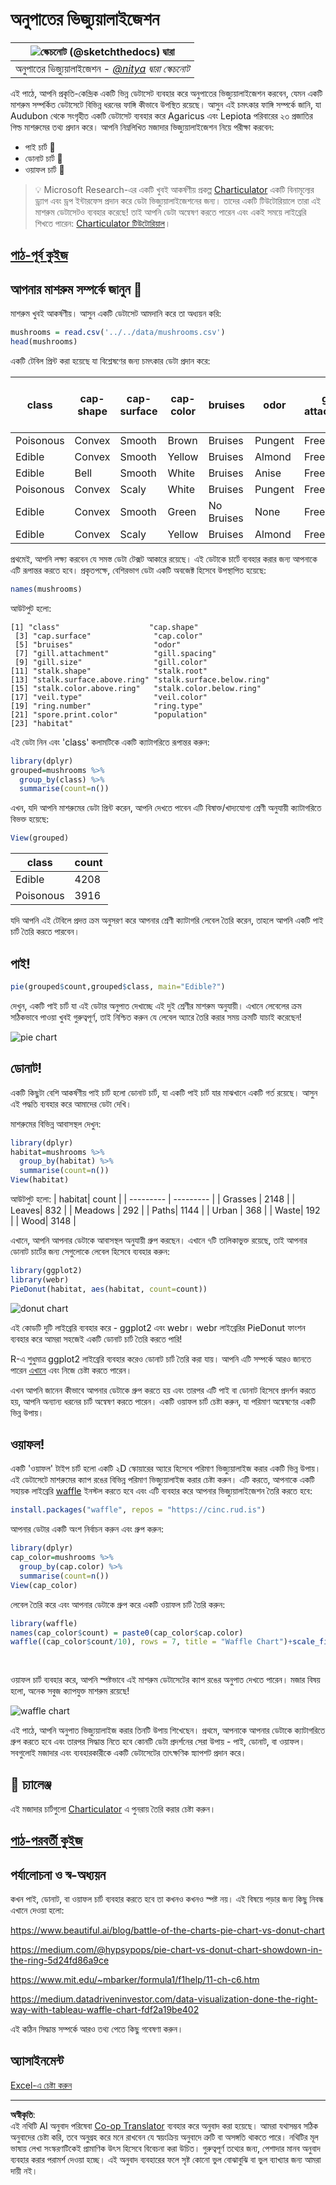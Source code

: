 <!--
CO_OP_TRANSLATOR_METADATA:
{
  "original_hash": "47028abaaafa2bcb1079702d20569066",
  "translation_date": "2025-08-27T10:40:42+00:00",
  "source_file": "3-Data-Visualization/R/11-visualization-proportions/README.md",
  "language_code": "bn"
}
-->
# অনুপাতের ভিজ্যুয়ালাইজেশন

|![ স্কেচনোট [(@sketchthedocs)](https://sketchthedocs.dev) দ্বারা ](../../../sketchnotes/11-Visualizing-Proportions.png)|
|:---:|
|অনুপাতের ভিজ্যুয়ালাইজেশন - _[@nitya](https://twitter.com/nitya) দ্বারা স্কেচনোট_ |

এই পাঠে, আপনি প্রকৃতি-কেন্দ্রিক একটি ভিন্ন ডেটাসেট ব্যবহার করে অনুপাতের ভিজ্যুয়ালাইজেশন করবেন, যেমন একটি মাশরুম সম্পর্কিত ডেটাসেটে বিভিন্ন ধরনের ফাঙ্গি কীভাবে উপস্থিত রয়েছে। আসুন এই চমৎকার ফাঙ্গি সম্পর্কে জানি, যা Audubon থেকে সংগৃহীত একটি ডেটাসেট ব্যবহার করে Agaricus এবং Lepiota পরিবারের ২৩ প্রজাতির গিল্ড মাশরুমের তথ্য প্রদান করে। আপনি নিম্নলিখিত মজাদার ভিজ্যুয়ালাইজেশন নিয়ে পরীক্ষা করবেন:

- পাই চার্ট 🥧
- ডোনাট চার্ট 🍩
- ওয়াফল চার্ট 🧇

> 💡 Microsoft Research-এর একটি খুবই আকর্ষণীয় প্রকল্প [Charticulator](https://charticulator.com) একটি বিনামূল্যের ড্র্যাগ এবং ড্রপ ইন্টারফেস প্রদান করে ডেটা ভিজ্যুয়ালাইজেশনের জন্য। তাদের একটি টিউটোরিয়ালে তারা এই মাশরুম ডেটাসেটও ব্যবহার করেছে! তাই আপনি ডেটা অন্বেষণ করতে পারেন এবং একই সময়ে লাইব্রেরি শিখতে পারেন: [Charticulator টিউটোরিয়াল](https://charticulator.com/tutorials/tutorial4.html)।

## [পাঠ-পূর্ব কুইজ](https://purple-hill-04aebfb03.1.azurestaticapps.net/quiz/20)

## আপনার মাশরুম সম্পর্কে জানুন 🍄

মাশরুম খুবই আকর্ষণীয়। আসুন একটি ডেটাসেট আমদানি করে তা অধ্যয়ন করি:

```r
mushrooms = read.csv('../../data/mushrooms.csv')
head(mushrooms)
```
একটি টেবিল প্রিন্ট করা হয়েছে যা বিশ্লেষণের জন্য চমৎকার ডেটা প্রদান করে:


| class     | cap-shape | cap-surface | cap-color | bruises | odor    | gill-attachment | gill-spacing | gill-size | gill-color | stalk-shape | stalk-root | stalk-surface-above-ring | stalk-surface-below-ring | stalk-color-above-ring | stalk-color-below-ring | veil-type | veil-color | ring-number | ring-type | spore-print-color | population | habitat |
| --------- | --------- | ----------- | --------- | ------- | ------- | --------------- | ------------ | --------- | ---------- | ----------- | ---------- | ------------------------ | ------------------------ | ---------------------- | ---------------------- | --------- | ---------- | ----------- | --------- | ----------------- | ---------- | ------- |
| Poisonous | Convex    | Smooth      | Brown     | Bruises | Pungent | Free            | Close        | Narrow    | Black      | Enlarging   | Equal      | Smooth                   | Smooth                   | White                  | White                  | Partial   | White      | One         | Pendant   | Black             | Scattered  | Urban   |
| Edible    | Convex    | Smooth      | Yellow    | Bruises | Almond  | Free            | Close        | Broad     | Black      | Enlarging   | Club       | Smooth                   | Smooth                   | White                  | White                  | Partial   | White      | One         | Pendant   | Brown             | Numerous   | Grasses |
| Edible    | Bell      | Smooth      | White     | Bruises | Anise   | Free            | Close        | Broad     | Brown      | Enlarging   | Club       | Smooth                   | Smooth                   | White                  | White                  | Partial   | White      | One         | Pendant   | Brown             | Numerous   | Meadows |
| Poisonous | Convex    | Scaly       | White     | Bruises | Pungent | Free            | Close        | Narrow    | Brown      | Enlarging   | Equal      | Smooth                   | Smooth                   | White                  | White                  | Partial   | White      | One         | Pendant   | Black             | Scattered  | Urban 
| Edible | Convex       |Smooth       | Green     | No Bruises| None   |Free            | Crowded       | Broad     | Black      | Tapering   | Equal      |  Smooth | Smooth                    | White                 | White                  | Partial    | White     | One         | Evanescent | Brown             | Abundant | Grasses
|Edible  |  Convex      | Scaly   | Yellow         | Bruises  | Almond  | Free | Close  |   Broad   |   Brown  | Enlarging   |   Club                      | Smooth                  | Smooth    | White                 |  White                | Partial      | White    |  One  |  Pendant | Black   | Numerous | Grasses
      
প্রথমেই, আপনি লক্ষ্য করবেন যে সমস্ত ডেটা টেক্সট আকারে রয়েছে। এই ডেটাকে চার্টে ব্যবহার করার জন্য আপনাকে এটি রূপান্তর করতে হবে। প্রকৃতপক্ষে, বেশিরভাগ ডেটা একটি অবজেক্ট হিসেবে উপস্থাপিত হয়েছে:

```r
names(mushrooms)
```

আউটপুট হলো:

```output
[1] "class"                    "cap.shape"               
 [3] "cap.surface"              "cap.color"               
 [5] "bruises"                  "odor"                    
 [7] "gill.attachment"          "gill.spacing"            
 [9] "gill.size"                "gill.color"              
[11] "stalk.shape"              "stalk.root"              
[13] "stalk.surface.above.ring" "stalk.surface.below.ring"
[15] "stalk.color.above.ring"   "stalk.color.below.ring"  
[17] "veil.type"                "veil.color"              
[19] "ring.number"              "ring.type"               
[21] "spore.print.color"        "population"              
[23] "habitat"            
```
এই ডেটা নিন এবং 'class' কলামটিকে একটি ক্যাটাগরিতে রূপান্তর করুন:

```r
library(dplyr)
grouped=mushrooms %>%
  group_by(class) %>%
  summarise(count=n())
```


এখন, যদি আপনি মাশরুমের ডেটা প্রিন্ট করেন, আপনি দেখতে পাবেন এটি বিষাক্ত/খাদ্যযোগ্য শ্রেণী অনুযায়ী ক্যাটাগরিতে বিভক্ত হয়েছে:
```r
View(grouped)
```


| class | count |
| --------- | --------- |
| Edible | 4208 |
| Poisonous| 3916 |



যদি আপনি এই টেবিলে প্রদত্ত ক্রম অনুসরণ করে আপনার শ্রেণী ক্যাটাগরি লেবেল তৈরি করেন, তাহলে আপনি একটি পাই চার্ট তৈরি করতে পারবেন।

## পাই!

```r
pie(grouped$count,grouped$class, main="Edible?")
```
দেখুন, একটি পাই চার্ট যা এই ডেটার অনুপাত দেখাচ্ছে এই দুই শ্রেণীর মাশরুম অনুযায়ী। এখানে লেবেলের ক্রম সঠিকভাবে পাওয়া খুবই গুরুত্বপূর্ণ, তাই নিশ্চিত করুন যে লেবেল অ্যারে তৈরি করার সময় ক্রমটি যাচাই করেছেন!

![pie chart](../../../../../translated_images/pie1-wb.685df063673751f4b0b82127f7a52c7f9a920192f22ae61ad28412ba9ace97bf.bn.png)

## ডোনাট!

একটি কিছুটা বেশি আকর্ষণীয় পাই চার্ট হলো ডোনাট চার্ট, যা একটি পাই চার্ট যার মাঝখানে একটি গর্ত রয়েছে। আসুন এই পদ্ধতি ব্যবহার করে আমাদের ডেটা দেখি।

মাশরুমের বিভিন্ন আবাসস্থল দেখুন:

```r
library(dplyr)
habitat=mushrooms %>%
  group_by(habitat) %>%
  summarise(count=n())
View(habitat)
```
আউটপুট হলো:
| habitat| count |
| --------- | --------- |
| Grasses    | 2148 |
| Leaves| 832 |
| Meadows    | 292 |
| Paths| 1144 |
| Urban    | 368 |
| Waste| 192 |
| Wood| 3148 |


এখানে, আপনি আপনার ডেটাকে আবাসস্থল অনুযায়ী গ্রুপ করছেন। এখানে ৭টি তালিকাভুক্ত রয়েছে, তাই আপনার ডোনাট চার্টের জন্য সেগুলোকে লেবেল হিসেবে ব্যবহার করুন:

```r
library(ggplot2)
library(webr)
PieDonut(habitat, aes(habitat, count=count))
```

![donut chart](../../../../../translated_images/donut-wb.34e6fb275da9d834c2205145e39a3de9b6878191dcdba6f7a9e85f4b520449bc.bn.png)

এই কোডটি দুটি লাইব্রেরি ব্যবহার করে - ggplot2 এবং webr। webr লাইব্রেরির PieDonut ফাংশন ব্যবহার করে আমরা সহজেই একটি ডোনাট চার্ট তৈরি করতে পারি!

R-এ শুধুমাত্র ggplot2 লাইব্রেরি ব্যবহার করেও ডোনাট চার্ট তৈরি করা যায়। আপনি এটি সম্পর্কে আরও জানতে পারেন [এখানে](https://www.r-graph-gallery.com/128-ring-or-donut-plot.html) এবং নিজে চেষ্টা করতে পারেন।

এখন আপনি জানেন কীভাবে আপনার ডেটাকে গ্রুপ করতে হয় এবং তারপর এটি পাই বা ডোনাট হিসেবে প্রদর্শন করতে হয়, আপনি অন্যান্য ধরনের চার্ট অন্বেষণ করতে পারেন। একটি ওয়াফল চার্ট চেষ্টা করুন, যা পরিমাণ অন্বেষণের একটি ভিন্ন উপায়।

## ওয়াফল!

একটি 'ওয়াফল' টাইপ চার্ট হলো একটি ২D স্কোয়ারের অ্যারে হিসেবে পরিমাণ ভিজ্যুয়ালাইজ করার একটি ভিন্ন উপায়। এই ডেটাসেটে মাশরুমের ক্যাপ রঙের বিভিন্ন পরিমাণ ভিজ্যুয়ালাইজ করার চেষ্টা করুন। এটি করতে, আপনাকে একটি সহায়ক লাইব্রেরি [waffle](https://cran.r-project.org/web/packages/waffle/waffle.pdf) ইনস্টল করতে হবে এবং এটি ব্যবহার করে আপনার ভিজ্যুয়ালাইজেশন তৈরি করতে হবে:

```r
install.packages("waffle", repos = "https://cinc.rud.is")
```

আপনার ডেটার একটি অংশ নির্বাচন করুন এবং গ্রুপ করুন:

```r
library(dplyr)
cap_color=mushrooms %>%
  group_by(cap.color) %>%
  summarise(count=n())
View(cap_color)
```

লেবেল তৈরি করে এবং আপনার ডেটাকে গ্রুপ করে একটি ওয়াফল চার্ট তৈরি করুন:

```r
library(waffle)
names(cap_color$count) = paste0(cap_color$cap.color)
waffle((cap_color$count/10), rows = 7, title = "Waffle Chart")+scale_fill_manual(values=c("brown", "#F0DC82", "#D2691E", "green", 
                                                                                     "pink", "purple", "red", "grey", 
                                                                                     "yellow","white"))
```

ওয়াফল চার্ট ব্যবহার করে, আপনি স্পষ্টভাবে এই মাশরুম ডেটাসেটের ক্যাপ রঙের অনুপাত দেখতে পারেন। মজার বিষয় হলো, অনেক সবুজ ক্যাপযুক্ত মাশরুম রয়েছে!

![waffle chart](../../../../../translated_images/waffle.aaa75c5337735a6ef32ace0ffb6506ef49e5aefe870ffd72b1bb080f4843c217.bn.png)

এই পাঠে, আপনি অনুপাত ভিজ্যুয়ালাইজ করার তিনটি উপায় শিখেছেন। প্রথমে, আপনাকে আপনার ডেটাকে ক্যাটাগরিতে গ্রুপ করতে হবে এবং তারপর সিদ্ধান্ত নিতে হবে কোনটি ডেটা প্রদর্শনের সেরা উপায় - পাই, ডোনাট, বা ওয়াফল। সবগুলোই মজাদার এবং ব্যবহারকারীকে একটি ডেটাসেটের তাৎক্ষণিক স্ন্যাপশট প্রদান করে।

## 🚀 চ্যালেঞ্জ

এই মজাদার চার্টগুলো [Charticulator](https://charticulator.com) এ পুনরায় তৈরি করার চেষ্টা করুন।
## [পাঠ-পরবর্তী কুইজ](https://purple-hill-04aebfb03.1.azurestaticapps.net/quiz/21)

## পর্যালোচনা ও স্ব-অধ্যয়ন

কখন পাই, ডোনাট, বা ওয়াফল চার্ট ব্যবহার করতে হবে তা কখনও কখনও স্পষ্ট নয়। এই বিষয়ে পড়ার জন্য কিছু নিবন্ধ এখানে দেওয়া হলো:

https://www.beautiful.ai/blog/battle-of-the-charts-pie-chart-vs-donut-chart

https://medium.com/@hypsypops/pie-chart-vs-donut-chart-showdown-in-the-ring-5d24fd86a9ce

https://www.mit.edu/~mbarker/formula1/f1help/11-ch-c6.htm

https://medium.datadriveninvestor.com/data-visualization-done-the-right-way-with-tableau-waffle-chart-fdf2a19be402

এই কঠিন সিদ্ধান্ত সম্পর্কে আরও তথ্য পেতে কিছু গবেষণা করুন।

## অ্যাসাইনমেন্ট

[Excel-এ চেষ্টা করুন](assignment.md)

---

**অস্বীকৃতি**:  
এই নথিটি AI অনুবাদ পরিষেবা [Co-op Translator](https://github.com/Azure/co-op-translator) ব্যবহার করে অনুবাদ করা হয়েছে। আমরা যথাসম্ভব সঠিক অনুবাদের চেষ্টা করি, তবে অনুগ্রহ করে মনে রাখবেন যে স্বয়ংক্রিয় অনুবাদে ত্রুটি বা অসঙ্গতি থাকতে পারে। নথিটির মূল ভাষায় লেখা সংস্করণটিকেই প্রামাণিক উৎস হিসেবে বিবেচনা করা উচিত। গুরুত্বপূর্ণ তথ্যের জন্য, পেশাদার মানব অনুবাদ ব্যবহার করার পরামর্শ দেওয়া হচ্ছে। এই অনুবাদ ব্যবহারের ফলে সৃষ্ট কোনো ভুল বোঝাবুঝি বা ভুল ব্যাখ্যার জন্য আমরা দায়ী নই।